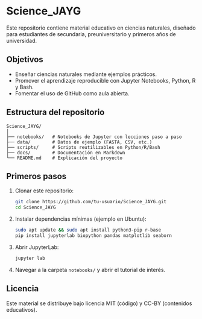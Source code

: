 # Science_JAYG

Este repositorio contiene material educativo en ciencias naturales, diseñado para estudiantes de secundaria, preuniversitario y primeros años de universidad.

## Objetivos
- Enseñar ciencias naturales mediante ejemplos prácticos.
- Promover el aprendizaje reproducible con Jupyter Notebooks, Python, R y Bash.
- Fomentar el uso de GitHub como aula abierta.

## Estructura del repositorio
```
Science_JAYG/
│
├── notebooks/   # Notebooks de Jupyter con lecciones paso a paso
├── data/        # Datos de ejemplo (FASTA, CSV, etc.)
├── scripts/     # Scripts reutilizables en Python/R/Bash
├── docs/        # Documentación en Markdown
└── README.md    # Explicación del proyecto
```

## Primeros pasos
1. Clonar este repositorio:  
   ```bash
   git clone https://github.com/tu-usuario/Science_JAYG.git
   cd Science_JAYG
   ```

2. Instalar dependencias mínimas (ejemplo en Ubuntu):  
   ```bash
   sudo apt update && sudo apt install python3-pip r-base
   pip install jupyterlab biopython pandas matplotlib seaborn
   ```

3. Abrir JupyterLab:  
   ```bash
   jupyter lab
   ```

4. Navegar a la carpeta `notebooks/` y abrir el tutorial de interés.

## Licencia
Este material se distribuye bajo licencia MIT (código) y CC-BY (contenidos educativos).
